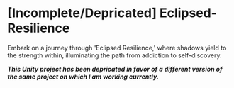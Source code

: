 # [Incomplete/Depricated] Eclipsed-Resilience
Embark on a journey through 'Eclipsed Resilience,' where shadows yield to the strength within, illuminating the path from addiction to self-discovery.

***This Unity project has been depricated in favor of a different version of the same project on which I am working currently.***

